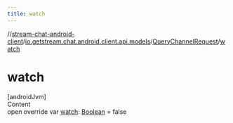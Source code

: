 ```yaml
---
title: watch
---
```

//[stream-chat-android-client](../../../index.md)/[io.getstream.chat.android.client.api.models](../index.md)/[QueryChannelRequest](index.md)/[watch](watch.md)



# watch  
[androidJvm]  
Content  
open override var [watch](watch.md): [Boolean](https://kotlinlang.org/api/latest/jvm/stdlib/kotlin/-boolean/index.html) = false  



